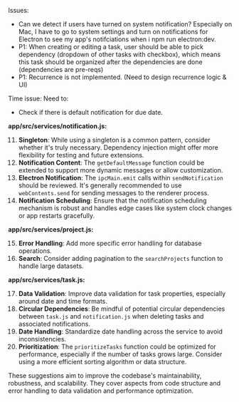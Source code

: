 Issues:
- Can we detect if users have turned on system notification? Especially on Mac, I have to go to system settings and turn on notifications for Electron to see my app's notifciations when i npm run electron:dev.
- P1: When creating or editing a task, user should be able to pick dependency (dropdown of other tasks with checkbox), which means this task should be organized after the dependencies are done (dependencies are pre-reqs)
- P1: Recurrence is not implemented. (Need to design recurrence logic & UI)

Time issue:
Need to:
- Check if there is default notification for due date.

**app/src/services/notification.js:**

11. **Singleton**: While using a singleton is a common pattern, consider whether it's truly necessary. Dependency injection might offer more flexibility for testing and future extensions.
12. **Notification Content**: The `getDefaultMessage` function could be extended to support more dynamic messages or allow customization.
13. **Electron Notification**: The `ipcMain.emit` calls within `sendNotification` should be reviewed. It's generally recommended to use `webContents.send` for sending messages to the renderer process.
14. **Notification Scheduling**: Ensure that the notification scheduling mechanism is robust and handles edge cases like system clock changes or app restarts gracefully.

**app/src/services/project.js:**

15. **Error Handling**: Add more specific error handling for database operations.
16. **Search**: Consider adding pagination to the `searchProjects` function to handle large datasets.

**app/src/services/task.js:**

17. **Data Validation**: Improve data validation for task properties, especially around date and time formats.
18. **Circular Dependencies**: Be mindful of potential circular dependencies between `task.js` and `notification.js` when deleting tasks and associated notifications.
19. **Date Handling**: Standardize date handling across the service to avoid inconsistencies.
20. **Prioritization**: The `prioritizeTasks` function could be optimized for performance, especially if the number of tasks grows large. Consider using a more efficient sorting algorithm or data structure.

These suggestions aim to improve the codebase's maintainability, robustness, and scalability. They cover aspects from code structure and error handling to data validation and performance optimization.